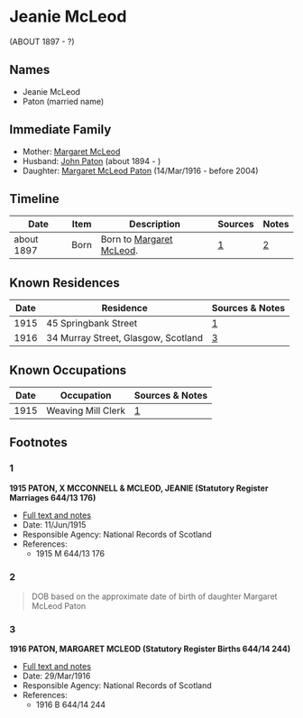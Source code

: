 ﻿---
layout: person
subject_key: i70248352
permalink: /people/i70248352
---

# Jeanie McLeod
(ABOUT 1897 - ?)

## Names

* Jeanie McLeod
* Paton (married name)

## Immediate Family

* Mother: [Margaret McLeod](./@25554110@-margaret-mcleod-b-d.md)
* Husband: [John Paton](./@5211114@-john-paton-b1894-d.md) (about 1894 - )
* Daughter: [Margaret McLeod Paton](./@56209708@-margaret-mcleod-paton-b1916-3-14-d2004.md) (14/Mar/1916 - before 2004)

## Timeline

Date | Item | Description | Sources | Notes
---|---|---|---|---
about 1897 | Born | Born to [Margaret McLeod](./@25554110@-margaret-mcleod-b-d.md). | [1](#1) | [2](#2)

## Known Residences

Date | Residence | Sources & Notes
---|---|---
1915 | 45 Springbank Street | [1](#1)
1916 | 34 Murray Street, Glasgow, Scotland | [3](#3)

## Known Occupations

Date | Occupation | Sources & Notes
---|---|---
1915 | Weaving Mill Clerk | [1](#1)

## Footnotes

### 1

**1915 PATON, X MCCONNELL & MCLEOD, JEANIE (Statutory Register Marriages 644/13 176)**

* [Full text and notes](../sources/@35419326@-1915-paton,-john-mcconnell-&-mcleod,-jeanie-statutory-register-marriages-644-13-176-.md)
* Date: 11/Jun/1915
* Responsible Agency: National Records of Scotland
* References: 
  * 1915 M 644/13 176

### 2

> DOB based on the approximate date of birth of daughter Margaret McLeod Paton
>


### 3

**1916 PATON, MARGARET MCLEOD (Statutory Register Births 644/14 244)**

* [Full text and notes](../sources/@48246976@-1916-paton,-margaret-mcleod-statutory-register-births-644-14-244-.md)
* Date: 29/Mar/1916
* Responsible Agency: National Records of Scotland
* References: 
  * 1916 B 644/14 244

